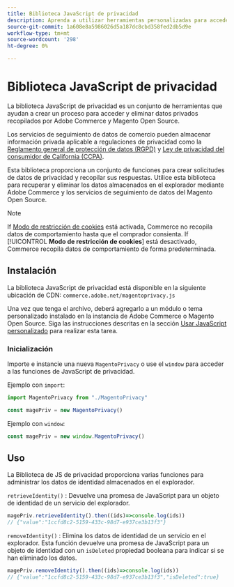 ```yaml
---
title: Biblioteca JavaScript de privacidad
description: Aprenda a utilizar herramientas personalizadas para acceder y eliminar la información personal del cliente recopilada por Adobe Commerce y el Magento Open Source.
source-git-commit: 1a608e8a5986026d5a187dc8cbd358fed2db5d9e
workflow-type: tm+mt
source-wordcount: '298'
ht-degree: 0%

---
```



<!-- TODO: Remove this topic and redirect to the adobe-privacy-javascript-library.md when the Adobe privacy library has been integrated with Commerce. -->

# Biblioteca JavaScript de privacidad

La biblioteca JavaScript de privacidad es un conjunto de herramientas que ayudan a crear un proceso para acceder y eliminar datos privados recopilados por Adobe Commerce y Magento Open Source.

Los servicios de seguimiento de datos de comercio pueden almacenar información privada aplicable a regulaciones de privacidad como la [Reglamento general de protección de datos (RGPD)](gdpr.md) y [Ley de privacidad del consumidor de California (CCPA)](ccpa.md).

Esta biblioteca proporciona un conjunto de funciones para crear solicitudes de datos de privacidad y recopilar sus respuestas. Utilice esta biblioteca para recuperar y eliminar los datos almacenados en el explorador mediante Adobe Commerce y los servicios de seguimiento de datos del Magento Open Source.

>[!NOTE]
>
>If [Modo de restricción de cookies](https://experienceleague.adobe.com/docs/commerce-admin/start/compliance/privacy/compliance-cookie-law.html) está activada, Commerce no recopila datos de comportamiento hasta que el comprador consienta. If [!UICONTROL **Modo de restricción de cookies**] está desactivado, Commerce recopila datos de comportamiento de forma predeterminada.

## Instalación

La biblioteca JavaScript de privacidad está disponible en la siguiente ubicación de CDN: `commerce.adobe.net/magentoprivacy.js`

Una vez que tenga el archivo, deberá agregarlo a un módulo o tema personalizado instalado en la instancia de Adobe Commerce o Magento Open Source. Siga las instrucciones descritas en la sección [Usar JavaScript personalizado](https://developer.adobe.com/commerce/frontend-core/javascript/custom/) para realizar esta tarea.

### Inicialización

Importe e instancie una nueva `MagentoPrivacy` o use el `window` para acceder a las funciones de JavaScript de privacidad.

Ejemplo con `import`:

```js
import MagentoPrivacy from "./MagentoPrivacy"

const magePriv = new MagentoPrivacy()
```

Ejemplo con `window`:

```js
const magePriv = new window.MagentoPrivacy()
```

## Uso

La Biblioteca de JS de privacidad proporciona varias funciones para administrar los datos de identidad almacenados en el explorador.

`retrieveIdentity()`
: Devuelve una promesa de JavaScript para un objeto de identidad de un servicio del explorador.

```js
magePriv.retrieveIdentity().then((ids)=>console.log(ids))
// {"value":"1ccfd8c2-5159-433c-98d7-e937ce3b13f3"}
```

`removeIdentity()`
: Elimina los datos de identidad de un servicio en el explorador.
Esta función devuelve una promesa de JavaScript para un objeto de identidad con un `isDeleted` propiedad booleana para indicar si se han eliminado los datos.

```js
magePriv.removeIdentity().then((ids)=>console.log(ids))
// {"value":"1ccfd8c2-5159-433c-98d7-e937ce3b13f3","isDeleted":true}
```
